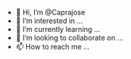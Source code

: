 - 👋 Hi, I’m @Caprajose
- 👀 I’m interested in ...
- 🌱 I’m currently learning ...
- 💞️ I’m looking to collaborate on ...
- 📫 How to reach me ...

<!---
Caprajose/Caprajose is a ✨ special ✨ repository because its `README.md` (this file) appears on your GitHub profile.
You can click the Preview link to take a look at your changes.
--->
